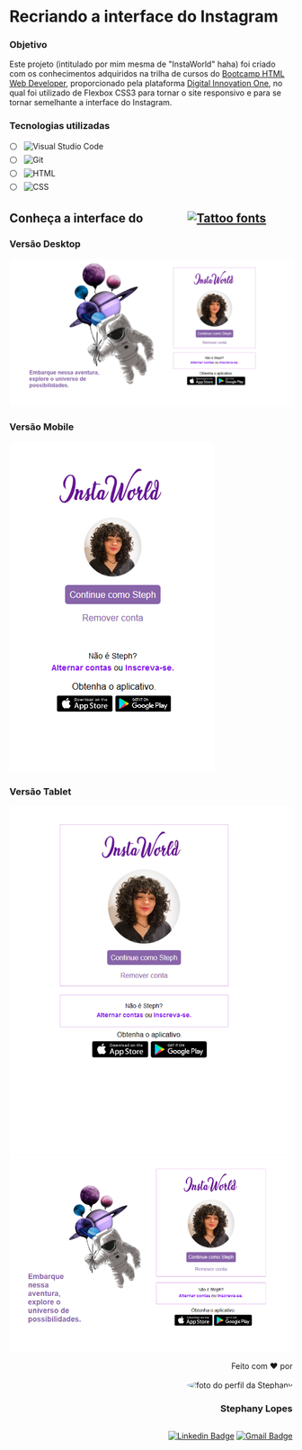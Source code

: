 # Recriando a interface do Instagram



### Objetivo

Este projeto (intitulado por mim mesma de "InstaWorld" haha) foi criado com os conhecimentos adquiridos na trilha de cursos do <a href= "https://web.dio.me/track/9fb3f492-ea99-4055-82cb-c364f18706ecBootcamp">Bootcamp HTML Web Developer</a>, proporcionado pela plataforma <a href="https://www.dio.me/sign-in">Digital Innovation One</a>, no qual foi utilizado de Flexbox CSS3 para tornar o site responsivo e para se tornar semelhante a interface do Instagram.

### Tecnologias utilizadas 

:white_circle: &nbsp; ![Visual Studio Code](https://img.shields.io/badge/-Visual%20Studio%20Code-blue?style=for-the-badge&logo=visual-studio-code&logoColor=white&labelColor=purple) <br> :white_circle: &nbsp; ![Git](https://img.shields.io/badge/-Git-blue?style=for-the-badge&logoColor=white&logo=git&labelColor=purple) <br> :white_circle: &nbsp; ![HTML](https://img.shields.io/badge/-HTML-blue?style=for-the-badge&logo=html5&logoColor=white&labelColor=purple) <br> :white_circle: &nbsp; ![CSS](https://img.shields.io/badge/-CSS-blue?style=for-the-badge&logo=CSS3&logoColor=white&labelColor=purple) 



## Conheça a interface do &nbsp; &nbsp; &nbsp; &nbsp; &nbsp; &nbsp; &nbsp; &nbsp;<a href="https://www.fontspace.com/category/tattoo"><img src="https://see.fontimg.com/api/renderfont4/ZVGqm/eyJyIjoiZnMiLCJoIjo2MiwidyI6MTAwMCwiZnMiOjYyLCJmZ2MiOiIjRkZGQUZBIiwiYmdjIjoiI0ZGRkZGRiIsInQiOjF9/SW5zdGFXb3JsZA/amsterdam.png" alt="Tattoo fonts"></a>

### Versão Desktop

![example_desktop](img/examples/example_desktop.png)

### Versão Mobile

![example_mobile](img/examples/example_mobile.png)

### Versão Tablet

![example_tablet](img/examples/example_tablet.png)![example_tablet_horizontal](img/examples/example_tablet_horizontal.png)



<div align=right>

Feito com ❤️ por <br> <br>
 <img style="border-radius: 50%;" src="https://avatars.githubusercontent.com/u/91392505?v=4" width="100px;" alt="foto do perfil da Stephany">
### Stephany Lopes
</div>

## 
<div align=right>	

[![Linkedin Badge](https://img.shields.io/badge/-Linkedin-blue?style=flat-square&logo=Linkedin&logoColor=white&link=https://www.linkedin.com/in/stpn-lopes/)](https://www.linkedin.com/in/stpn-lopes/) 
[![Gmail Badge](https://img.shields.io/badge/-stpn.lopes@gmail.com-c14438?style=flat-square&logo=Gmail&logoColor=white&link=mailto:stpn.lopes@gmail.com)](mailto:stpn.lopes@gmail.com)

</div>
</div>
